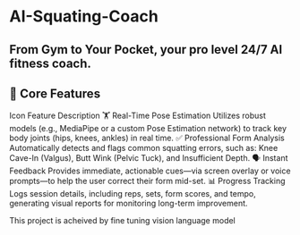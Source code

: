 # AI-Squating-Coach
## From Gym to Your Pocket, your pro level 24/7 AI fitness coach. 
## 🌟 Core Features
Icon	Feature	Description
🏋️	Real-Time Pose Estimation	Utilizes robust models (e.g., MediaPipe or a custom Pose Estimation network) to track key body joints (hips, knees, ankles) in real time.
✅	Professional Form Analysis	Automatically detects and flags common squatting errors, such as: Knee Cave-In (Valgus), Butt Wink (Pelvic Tuck), and Insufficient Depth.
🗣️	Instant Feedback	Provides immediate, actionable cues—via screen overlay or voice prompts—to help the user correct their form mid-set.
📊	Progress Tracking	Logs session details, including reps, sets, form scores, and tempo, generating visual reports for monitoring long-term improvement.

This project is acheived by fine tuning vision language model


